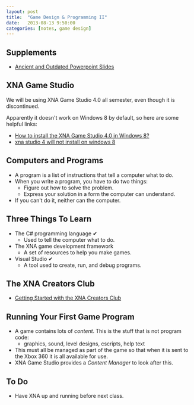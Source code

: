 ```yaml
---
layout: post
title:  "Game Design & Programming II"
date:   2013-08-13 9:50:00
categories: [notes, game design]
---
```


## Supplements

* [Ancient and Outdated Powerpoint Slides](https://www.dropbox.com/s/ifq3haxrcj2boe6/Slides%201.1%20Computers%20CSharp%20XNA%20and%20You.ppt)

## XNA Game Studio

We will be using XNA Game Studio 4.0 all semester, even though it is discontinued.

Apparently it doesn't work on Windows 8 by default, so here are some helpful links:

* [How to install the XNA Game Studio 4.0 in Windows 8?](http://stackoverflow.com/questions/12849107/how-to-install-the-xna-game-studio-4-0-in-windows-8)
* [xna studio 4 will not install on windows 8](http://xboxforums.create.msdn.com/forums/p/108995/644931.aspx)


## Computers and Programs

* A program is a list of instructions that tell a computer what to do.
* When you write a program, you have to do two things:
  * Figure out how to solve the problem.
  * Express your solution in a form the computer can understand.
* If you can't do it, neither can the computer.

## Three Things To Learn

* The C# programming language &#10004;
  * Used to tell the computer what to do.
* The XNA game development framework
  * A set of resources to help you make games.
* Visual Studio &#10004;
  * A tool used to create, run, and debug programs.

## The XNA Creators Club

* [Getting Started with the XNA Creators Club](http://www.microsoft.com/en-us/download/details.aspx?id=4460)

## Running Your First Game Program

* A game contains lots of _content_. This is the stuff that is not program code:
  * graphics, sound, level designs, cscripts, help text
* This must all be managed as part of the game so that when it is sent to the Xbox 360 it is all available for use.
* XNA Game Studio provides a _Content Manager_ to look after this.

## To Do

* Have XNA up and running before next class.
